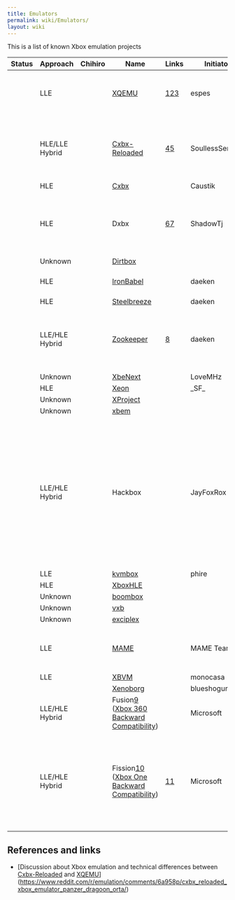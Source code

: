 ```yaml
---
title: Emulators
permalink: wiki/Emulators/
layout: wiki
---
```


This is a list of known Xbox emulation projects

| Status | Approach       | Chihiro | Name                                                                                                                                                                                     | Links                                                                                       | Initiator        | Platform                 | License     | Notes                                                                                                                                                                                                                                                                                                                                        |
|--------|----------------|---------|------------------------------------------------------------------------------------------------------------------------------------------------------------------------------------------|---------------------------------------------------------------------------------------------|------------------|--------------------------|-------------|----------------------------------------------------------------------------------------------------------------------------------------------------------------------------------------------------------------------------------------------------------------------------------------------------------------------------------------------|
|        | LLE            |         | [XQEMU](/wiki/XQEMU "wikilink")                                                                                                                                                                | [1](http://xqemu.com/)[2](https://github.com/xqemu/)[3](https://github.com/espes/xqemu)     | espes            | Windows/Linux/Mac/Others |             | XQEMU supports hardware-acceleration for the CPU emulation on Linux through KVM.                                                                                                                                                                                                                                                             |
|        | HLE/LLE Hybrid |         | [Cxbx-Reloaded](/wiki/Cxbx-Reloaded "wikilink")                                                                                                                                                | [4](http://cxbx-reloaded.co.uk/)[5](https://github.com/Cxbx-Reloaded/Cxbx-Reloaded)         | SoullessSentinel | Windows                  |             | Cxbx-Reloaded supports LLE GPU emulation which was taken from XQEMU. At the time of writing, it is significantly slower than in XQEMU.                                                                                                                                                                                                       |
|        | HLE            |         | [Cxbx](/wiki/Cxbx "wikilink")                                                                                                                                                                  |                                                                                             | Caustik          | Windows                  |             |                                                                                                                                                                                                                                                                                                                                              |
|        | HLE            |         | Dxbx                                                                                                                                                                                     | [6](http://dxbx-emu.com)[7](https://github.com/PatrickvL/Dxbx/)                             | ShadowTj         | Windows                  |             | The project was started on March 23rd 2008. It is an improved port of Cxbx to the Delphi programming language.                                                                                                                                                                                                                               |
|        | Unknown        |         | [Dirtbox](https://github.com/impeachgod/Dirtbox)                                                                                                                                         |                                                                                             |                  | Windows                  |             |                                                                                                                                                                                                                                                                                                                                              |
|        | HLE            |         | [IronBabel](https://sourceforge.net/p/ironbabel/code/HEAD/tree/trunk/Box/Xbox/)                                                                                                          |                                                                                             | daeken           | Unknown                  |             | This seems to have been a generic portability framework                                                                                                                                                                                                                                                                                      |
|        | HLE            |         | [Steelbreeze](https://github.com/daeken/Steelbreeze)                                                                                                                                     |                                                                                             | daeken           | Unknown                  |             |                                                                                                                                                                                                                                                                                                                                              |
|        | LLE/HLE Hybrid |         | [Zookeeper](https://github.com/daeken/Zookeeper)                                                                                                                                         | [8](https://www.reddit.com/r/EmuDev/comments/4isyvu/project_zookeeper_a_new_xbox_emulator/) | daeken           | Mac                      |             | Using Apple's Hypervisor.framework to run a custom kernel (NightBeliever in the repo) and then running Xbox code from there                                                                                                                                                                                                                  |
|        | Unknown        |         | [XbeNext](http://ngemu.com/threads/.154342/)                                                                                                                                             |                                                                                             | LoveMHz          | Windows                  |             |                                                                                                                                                                                                                                                                                                                                              |
|        | HLE            |         | [Xeon](http://ngemu.com/forums/.65/)                                                                                                                                                     |                                                                                             | \_SF\_           | Windows                  |             |                                                                                                                                                                                                                                                                                                                                              |
|        | Unknown        |         | [XProject](http://ngemu.com/threads/.105210/)                                                                                                                                            |                                                                                             |                  | Windows                  |             |                                                                                                                                                                                                                                                                                                                                              |
|        | Unknown        |         | [xbem](https://code.google.com/p/xbem)                                                                                                                                                   |                                                                                             |                  | Windows                  |             |                                                                                                                                                                                                                                                                                                                                              |
|        | LLE/HLE Hybrid |         | Hackbox                                                                                                                                                                                  |                                                                                             | JayFoxRox        | Windows/Linux            | Private     | This was originally going to be a commercial emulator (but plans were dropped quickly in favor of preservation). The source code was temporarily public but then made private. The source code is still available to a selected group of developers. Hackbox was designed from scratch but re-used code from Cxbx for HLE routine detection. |
|        | LLE            |         | [kvmbox](https://github.com/phire/kvmbox)                                                                                                                                                |                                                                                             | phire            | Linux                    |             |                                                                                                                                                                                                                                                                                                                                              |
|        | HLE            |         | [XboxHLE](https://github.com/Gabriel-Maldonado/XboxHLE)                                                                                                                                  |                                                                                             |                  | Windows                  |             |                                                                                                                                                                                                                                                                                                                                              |
|        | Unknown        |         | [boombox](https://github.com/bjh83/boombox)                                                                                                                                              |                                                                                             |                  | Windows                  |             |                                                                                                                                                                                                                                                                                                                                              |
|        | Unknown        |         | [vxb](https://github.com/docbrown/vxb)                                                                                                                                                   |                                                                                             |                  | Windows                  |             |                                                                                                                                                                                                                                                                                                                                              |
|        | Unknown        |         | [exciplex](https://github.com/quantumdude836/exciplex)                                                                                                                                   |                                                                                             |                  | Windows                  |             |                                                                                                                                                                                                                                                                                                                                              |
|        | LLE            |         | [MAME](http://mamedev.org/)                                                                                                                                                              |                                                                                             | MAME Team        | Windows/Linux/Mac/Others |             | Focus seems to be on Chihiro emulation. Does Xbox (non-Chihiro) emulation exist yet?                                                                                                                                                                                                                                                         |
|        | LLE            |         | [XBVM](https://github.com/monocasa/xbvm)                                                                                                                                                 |                                                                                             | monocasa         | Windows                  |             |                                                                                                                                                                                                                                                                                                                                              |
|        |                |         | [Xenoborg](http://xenoborg-emu.blogspot.com/)                                                                                                                                            |                                                                                             | blueshogun96     | Windows                  |             |                                                                                                                                                                                                                                                                                                                                              |
|        | LLE/HLE Hybrid |         | Fusion[9](http://michaelbrundage.com/project/xbox-360-emulator/) ([Xbox 360 Backward Compatibility](/wiki/Xbox_360_Backward_Compatibility "wikilink"))                                         |                                                                                             | Microsoft        | Xbox 360                 | Proprietary |                                                                                                                                                                                                                                                                                                                                              |
|        | LLE/HLE Hybrid |         | Fission[10](http://www.ign.com/articles/2017/10/23/the-untold-story-of-xbox-one-backwards-compatibility) ([Xbox One Backward Compatibility](/wiki/Xbox_One_Backward_Compatibility "wikilink")) | [11](http://www.xbox.com/en-US/xbox-one/backward-compatibility)                             | Microsoft        | Xbox One                 | Proprietary | Announced at E3 2017. Said to be working similar to the 360 support in the Xbox One [12](https://youtu.be/x0NKP7-h_G0?t=8503). The 360 support is probably ahead of time shader translation and runtime CPU translation [13](https://majornelson.com/podcast/584-xbox-one-backward-compatibility-turns-1/).                                  |

References and links
--------------------

-   [Discussion about Xbox emulation and technical differences between
    [Cxbx-Reloaded](/wiki/Cxbx-Reloaded "wikilink") and
    [XQEMU](/wiki/XQEMU "wikilink")](https://www.reddit.com/r/emulation/comments/6a958p/cxbx_reloaded_xbox_emulator_panzer_dragoon_orta/)


